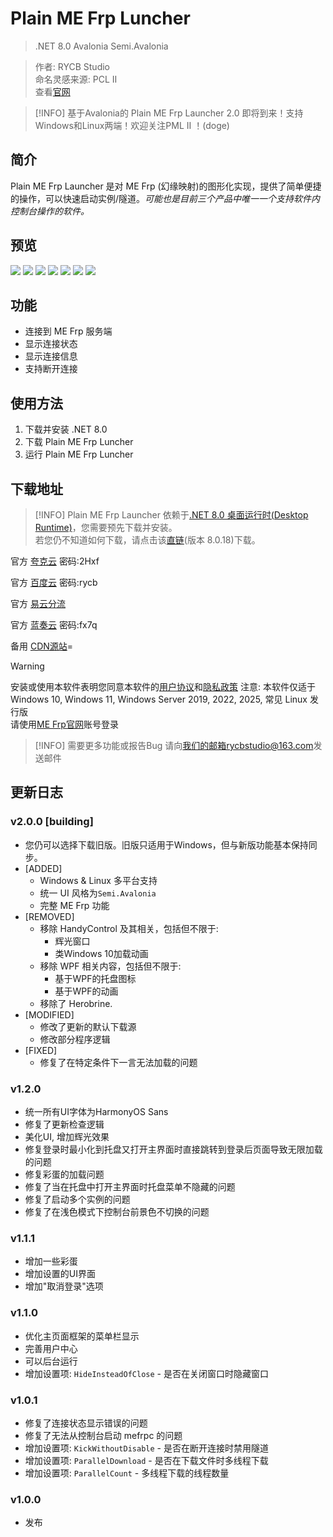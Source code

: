 <script setup>
import { NTag, NCard, NSpace, NCarousel } from 'naive-ui'

</script>



# Plain ME Frp Luncher

> <NSpace>
> <NTag :bordered="false" type="info">.NET 8.0</NTag>
> <NTag :bordered="false" color="violet">Avalonia</NTag>
> <NTag :bordered="false" type="warning">Semi.Avalonia</NTag> 
> </NSpace>

> 作者: RYCB Studio  
> 命名灵感来源: PCL Ⅱ  
> 查看[官网](https://rycb.mxj.pub/mefl/)

> [!INFO]
> 基于Avalonia的 Plain ME Frp Launcher 2.0 即将到来！支持Windows和Linux两端！欢迎关注PML Ⅱ ！(doge)

## 简介
Plain ME Frp Launcher 是对 ME Frp (幻缘映射)的图形化实现，提供了简单便捷的操作，可以快速启动实例/隧道。*可能也是目前三个产品中唯一一个支持软件内控制台操作的软件。*


## 预览

<NCarousel show-arrow autoplay>
    <img
      class="carousel-img"
      src="./rycb/login.png"
    >
    <img
      class="carousel-img"
      src="./rycb/home.png"
    >
    <img
      class="carousel-img"
      src="./rycb/create.png"
    >
    <img
      class="carousel-img"
      src="./rycb/manage.png"
    >
    <img
      class="carousel-img"
      src="./rycb/monitor.png"
    >
    <img
      class="carousel-img"
      src="./rycb/about.png"
    >
    <img
      class="carousel-img"
      src="./rycb/terminal.png"
    >
</NCarousel>

## 功能

- 连接到 ME Frp 服务端
- 显示连接状态
- 显示连接信息
- 支持断开连接

## 使用方法
1. 下载并安装 .NET 8.0
2. 下载 Plain ME Frp Luncher
3. 运行 Plain ME Frp Luncher

## 下载地址

> [!INFO]
> Plain ME Frp Launcher 依赖于[.NET 8.0 桌面运行时(Desktop Runtime)](https://dotnet.microsoft.com/download/dotnet/8.0)，您需要预先下载并安装。  
> 若您仍不知道如何下载，请点击该[直链](https://dotnet.microsoft.com/download/dotnet/thank-you/runtime-desktop-8.0.18-windows-x64-installer)(版本 8.0.18)下载。

官方 [夸克云](https://pan.quark.cn/s/dbc1e3b0c0a4?pwd=2Hxf) 密码:2Hxf

官方 [百度云](https://pan.baidu.com/s/1c_oLBFQt6VSDhyUohefw_g?pwd=rycb) 密码:rycb

官方 [易云分流](https://share.asytech.cn/s/95b2yoQjK6wJMk5)

官方 [蓝奏云](https://rycbstudio.lanzoue.com/ibcLg33fs6qh) 密码:fx7q

备用 [CDN源站](https://content.rycb.mxj.pub/files/mefl/Plain%20ME%20Frp%20Launcher%20%E5%AE%89%E8%A3%85%E7%A8%8B%E5%BA%8F.exe)=

> [!WARNING]
> 安装或使用本软件表明您同意本软件的[用户协议](https://rycb/mxj.pub/mefl/useragreement.html)和[隐私政策](https://rycb/mxj.pub/mefl/privacy.html)
> 注意: 本软件仅适于Windows 10, Windows 11, Windows Server 2019, 2022, 2025, 常见 Linux 发行版 <br>
> 请使用[ME Frp官网](https://www.mefrp.com/)账号登录 <br>

> [!INFO]
> 需要更多功能或报告Bug 请向[我们的邮箱rycbstudio@163.com](mailto://rycbstudio@163.com)发送邮件 <br>

## 更新日志
### v2.0.0 \[building\]
- 您仍可以选择下载旧版。旧版只适用于Windows，但与新版功能基本保持同步。
- \[ADDED\]
    - Windows & Linux 多平台支持
    - 统一 UI 风格为`Semi.Avalonia`
    - 完整 ME Frp 功能
- \[REMOVED\]
    - 移除 HandyControl 及其相关，包括但不限于: 
        - 辉光窗口
        - 类Windows 10加载动画
    - 移除 WPF 相关内容，包括但不限于:
        - 基于WPF的托盘图标
        - 基于WPF的动画
    - 移除了 Herobrine.
- \[MODIFIED\]
    - 修改了更新的默认下载源
    - 修改部分程序逻辑
- \[FIXED\]
    - 修复了在特定条件下一言无法加载的问题

### v1.2.0
- 统一所有UI字体为HarmonyOS Sans
- 修复了更新检查逻辑
- 美化UI, 增加辉光效果
- 修复登录时最小化到托盘又打开主界面时直接跳转到登录后页面导致无限加载的问题
- 修复彩蛋的加载问题
- 修复了当在托盘中打开主界面时托盘菜单不隐藏的问题
- 修复了启动多个实例的问题
- 修复了在浅色模式下控制台前景色不切换的问题
### v1.1.1
- 增加一些彩蛋
- 增加设置的UI界面
- 增加"取消登录"选项
### v1.1.0
- 优化主页面框架的菜单栏显示
- 完善用户中心
- 可以后台运行
- 增加设置项: `HideInsteadOfClose` - 是否在关闭窗口时隐藏窗口
### v1.0.1
- 修复了连接状态显示错误的问题
- 修复了无法从控制台启动 mefrpc 的问题
- 增加设置项: `KickWithoutDisable` - 是否在断开连接时禁用隧道
- 增加设置项: `ParallelDownload` - 是否在下载文件时多线程下载
- 增加设置项: `ParallelCount` - 多线程下载的线程数量
### v1.0.0
- 发布
